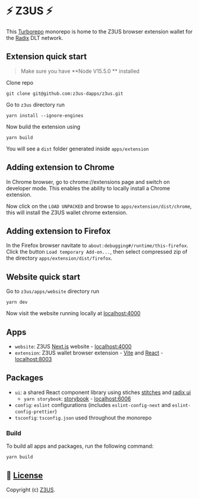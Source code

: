 # ⚡ Z3US ⚡ 

This [Turborepo](https://turborepo.org/) monorepo is home to the Z3US browser extension wallet for the [Radix](https://www.radixdlt.com/) DLT network.

## Extension quick start

>Make sure you have **Node V15.5.0 ** installed

Clone repo

```
git clone git@github.com:z3us-dapps/z3us.git
```
Go to `z3us` directory run

```
yarn install --ignore-engines
```
Now build the extension using
```
yarn build
```
You will see a `dist` folder generated inside `apps/extension`

## Adding extension to Chrome

In Chrome browser, go to chrome://extensions page and switch on developer mode. This enables the ability to locally install a Chrome extension.

Now click on the `LOAD UNPACKED` and browse to `apps/extension/dist/chrome`, this will install the Z3US wallet chrome extension.

## Adding extension to Firefox
In the Firefox browser navitate to `about:debugging#/runtime/this-firefox`. Click the button `Load temporary Add-on...`, then select compressed zip of the directory  `apps/extension/dist/firefox`.

## Website quick start

Go to `z3us/apps/website` directory run

```
yarn dev
```
Now visit the website running locally at [localhost:4000](http://localhost:4000)

## Apps
- `website`: Z3US [Next.js](https://nextjs.org) website - [localhost:4000](http://localhost:4000)
- `extension`: Z3US wallet browser extension - [Vite](https://vitejs.dev/) and [React](https://reactjs.org/) - [localhost:8003](http://localhost:8003)
 
## Packages
- `ui`: a shared React component library using stiches [stitches](https://stitches.dev) and [radix ui](https://www.radix-ui.com/)
	- `yarn storybook`: [storybook](https://storybook.js.org) - [localhost:6006](http://localhost:6006)
- `config`: `eslint` configurations (includes `eslint-config-next` and `eslint-config-prettier`)
- `tsconfig`: `tsconfig.json` used throughout the monorepo

### Build
To build all apps and packages, run the following command:

```
yarn build
```

📜 [License](LICENSE)
-------

Copyright (c) [Z3US](https://github.com/orgs/z3us-dapps/people?query=role%3Aowner).
